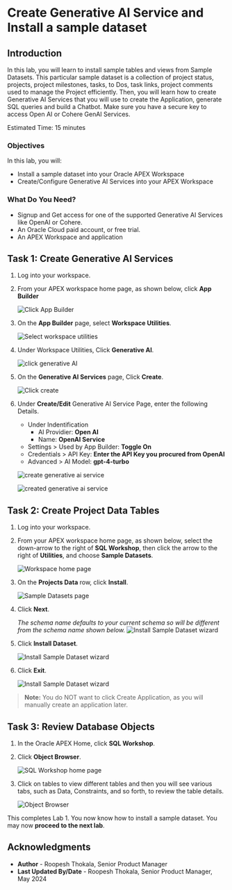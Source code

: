 # Create Generative AI Service and Install a sample dataset

## Introduction

In this lab, you will learn to install sample tables and views from Sample Datasets. This particular sample dataset is a collection of project status, projects, project milestones, tasks, to Dos, task links, project comments used to manage the Project efficiently. Then, you will learn how to create Generative AI Services that you will use to create the Application, generate SQL queries and build a Chatbot. Make sure you have a secure key to access Open AI or Cohere GenAI Services.

Estimated Time: 15 minutes

### Objectives
In this lab, you will:
- Install a sample dataset into your Oracle APEX Workspace
- Create/Configure Generative AI Services into your APEX Workspace

### What Do You Need?
- Signup and Get access for one of the supported Generative AI Services like OpenAI or Cohere.
- An Oracle Cloud paid account, or free trial.
- An APEX Workspace and application

## Task 1: Create Generative AI Services

1. Log into your workspace.

2. From your APEX workspace home page, as shown below, click **App Builder**

    ![Click App Builder](./images/click-app-builder.png " ")

3. On the **App Builder** page, select **Workspace Utilities**.

    ![Select workspace utilities](./images/select-workspace-utilities.png " ")

4. Under Workspace Utilities, Click **Generative AI**.

    ![click generative AI](./images/click-generative-ai.png " ")

5. On the **Generative AI Services** page, Click **Create**.

    ![Click create](./images/click-create.png " ")

6. Under **Create/Edit** Generative AI Service Page, enter the following Details.
    - Under Indentification
      - AI Providier: **Open AI**
      - Name: **OpenAI Service**
    - Settings > Used by App Builder: **Toggle On**
    - Credentials > API Key: **Enter the API Key you procured from OpenAI**
    - Advanced > AI Model: **gpt-4-turbo**

    ![create generative ai service](./images/create-gen-ai-service.png " ")

    ![created generative ai service](./images/genai-service-created.png " ")

## Task 2: Create Project Data Tables

1. Log into your workspace.
2. From your APEX workspace home page, as shown below, select the down-arrow to the right of  **SQL Workshop**, then click the arrow to the right of  **Utilities**, and choose **Sample Datasets**.

    ![Workspace home page](./images/navigate-sample-dataset.png " ")

3. On the **Projects Data** row, click **Install**.

    ![Sample Datasets page](./images/select-project-dataset.png " ")

4. Click **Next**.

   *The schema name defaults to your current schema so will be different from the schema name shown below.*
    ![Install Sample Dataset wizard](./images/manage-sample-dataset.png " ")

5. Click **Install Dataset**.

    ![Install Sample Dataset wizard](./images/install-sample-dataset.png " ")

6. Click **Exit**.

    ![Install Sample Dataset wizard](./images/load-sample-dataset-results.png " ")

>**Note:** You do NOT want to click Create Application, as you will manually create an application later.

## Task 3: Review Database Objects

1. In the Oracle APEX Home, click **SQL Workshop**.

2. Click **Object Browser**.

    ![SQL Workshop home page](./images/navigate-to-object-browser.png " ")

3. Click on tables to view different tables and then you will see various tabs, such as Data, Constraints, and so forth, to review the table details.

    ![Object Browser](./images/explore-tables.png " ")

This completes Lab 1. You now know how to install a sample dataset. You may now **proceed to the next lab**.

## Acknowledgments

- **Author** - Roopesh Thokala, Senior Product Manager
- **Last Updated By/Date** - Roopesh Thokala, Senior Product Manager, May 2024

